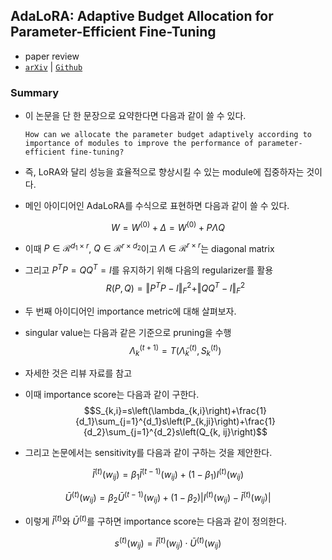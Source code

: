 ## AdaLoRA: Adaptive Budget Allocation for Parameter-Efficient Fine-Tuning

- paper review
- [`arXiv`](https://arxiv.org/abs/2303.10512) | [`Github`](https://github.com/QingruZhang/AdaLoRA)

### Summary

- 이 논문을 단 한 문장으로 요약한다면 다음과 같이 쓸 수 있다.

    `How can we allocate the parameter budget adaptively according to importance of modules to improve the performance of parameter-efficient fine-tuning?`



- 즉, LoRA와 달리 성능을 효율적으로 향상시킬 수 있는 module에 집중하자는 것이다.
- 메인 아이디어인 AdaLoRA를 수식으로 표현하면 다음과 같이 쓸 수 있다.

$$W = W^{(0)} + \Delta = W^{(0)} + P\Lambda Q$$

- 이때 $P \in \mathcal{R}^{d_1 \times r}$, $Q\in \mathcal{R}^{r\times d_2}$이고 $\Lambda\in \mathcal{R}^{r\times r}$는 diagonal matrix

- 그리고 $P^TP = QQ^T = I$를 유지하기 위해 다음의 regularizer를 활용
$$R(P, Q)=\Vert P^TP-I\Vert_{F}^2+\Vert QQ^T-I\Vert_F^2$$

- 두 번째 아이디어인 importance metric에 대해 살펴보자.
- singular value는 다음과 같은 기준으로 pruning을 수행
$$\Lambda_k^{(t+1)}= T \left(\tilde{\Lambda}_k^{(t)}, S_k^{(t)}\right)$$

- 자세한 것은 리뷰 자료를 참고

- 이때 importance score는 다음과 같이 구한다.
$$S_{k,i}=s\left(\lambda_{k,i}\right)+\frac{1}{d_1}\sum_{j=1}^{d_1}s\left(P_{k,ji}\right)+\frac{1}{d_2}\sum_{j=1}^{d_2}s\left(Q_{k, ij}\right)$$

- 그리고 논문에서는 sensitivity를 다음과 같이 구하는 것을 제안한다.

$$\bar{I}^{(t)}\left(w_{ij}\right)=\beta_1 \bar{I}^{(t-1)}\left(w_{ij}\right)+\left(1-\beta_1\right) I^{(t)}\left(w_{ij}\right)$$

$$\bar{U}^{(t)}\left (w_{ij} \right)=\beta_2 \bar{U}^{(t-1)} \left(w_{ij} \right) + \left(1-\beta_2 \right) \vert I^{(t)} \left(w_{ij}\right) - \bar{I}^{(t)} \left(w_{ij} \right) \vert$$

- 이렇게 $\bar{I}^{(t)}$와 $\bar{U}^{(t)}$를 구하면 importance score는 다음과 같이 정의한다.

$$s^{(t)}\left(w_{ij}\right)=\bar{I}^{(t)}\left(w_{ij}\right)\cdot \bar{U}^{(t)}\left(w_{ij}\right)$$
